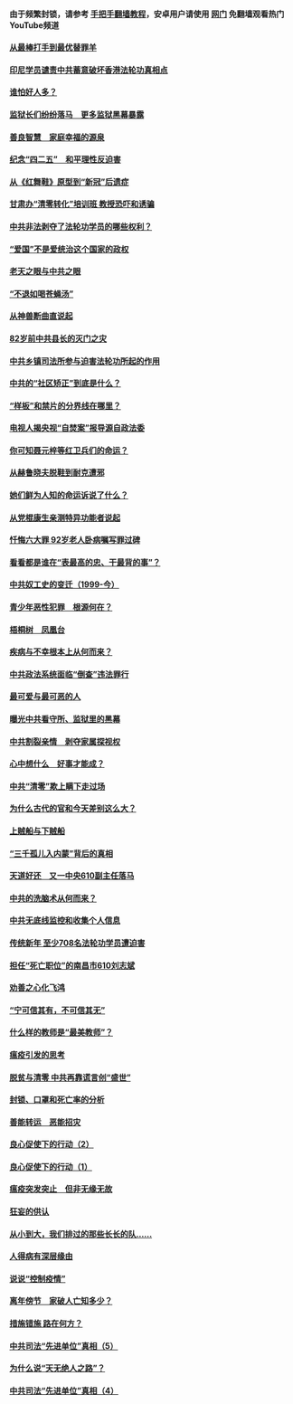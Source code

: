 #### 由于频繁封锁，请参考 [手把手翻墙教程](https://github.com/gfw-breaker/guides/wiki/)，安卓用户请使用 [网门](https://github.com/gfw-breaker/nogfw/blob/master/dl.md?t=04291100) 免翻墙观看热门YouTube频道 

#### [从最棒打手到最优替罪羊](../pages/19/423819.md?t=04291100) 

#### [印尼学员谴责中共蓄意破坏香港法轮功真相点](../pages/19/423902.md?t=04291100) 

#### [谁怕好人多？](../pages/19/423774.md?t=04291100) 

#### [监狱长们纷纷落马　更多监狱黑幕暴露](../pages/19/423787.md?t=04291100) 

#### [善良智慧　家庭幸福的源泉](../pages/19/423632.md?t=04291100) 

#### [纪念“四二五”　和平理性反迫害](../pages/19/423660.md?t=04291100) 

#### [从《红舞鞋》原型到“新冠”后遗症](../pages/19/423509.md?t=04291100) 

#### [甘肃办“清零转化”培训班 教授恐吓和诱骗](../pages/19/423498.md?t=04291100) 

#### [中共非法剥夺了法轮功学员的哪些权利？](../pages/19/423392.md?t=04291100) 

#### [“爱国”不是爱统治这个国家的政权](../pages/19/423029.md?t=04291100) 

#### [老天之眼与中共之眼](../pages/19/423378.md?t=04291100) 

#### [“不退如喝苍蝇汤”](../pages/19/423287.md?t=04291100) 

#### [从神兽断曲直说起](../pages/19/423201.md?t=04291100) 

#### [82岁前中共县长的灭门之灾](../pages/19/423055.md?t=04291100) 

#### [中共乡镇司法所参与迫害法轮功所起的作用](../pages/19/423064.md?t=04291100) 

#### [中共的“社区矫正”到底是什么？](../pages/19/422870.md?t=04291100) 

#### [“样板”和禁片的分界线在哪里？](../pages/19/422704.md?t=04291100) 

#### [电视人揭央视“自焚案”报导源自政法委](../pages/19/422770.md?t=04291100) 

#### [你可知聂元梓等红卫兵们的命运？](../pages/19/422848.md?t=04291100) 

#### [从赫鲁晓夫脱鞋到耐克遭邪](../pages/19/422826.md?t=04291100) 

#### [她们鲜为人知的命运诉说了什么？](../pages/19/422754.md?t=04291100) 

#### [从党棍康生亲测特异功能者说起](../pages/19/422657.md?t=04291100) 

#### [忏悔六大罪 92岁老人卧病嘱写罪过碑](../pages/19/422750.md?t=04291100) 

#### [看看都是谁在“表最高的忠、干最背的事”？](../pages/19/422703.md?t=04291100) 

#### [中共奴工史的变迁（1999-今）](../pages/19/422656.md?t=04291100) 

#### [青少年恶性犯罪　根源何在？](../pages/19/422449.md?t=04291100) 

#### [梧桐树　凤凰台](../pages/19/422442.md?t=04291100) 

#### [疾病与不幸根本上从何而来？](../pages/19/422438.md?t=04291100) 

#### [中共政法系统面临“倒查”违法罪行](../pages/19/422497.md?t=04291100) 

#### [最可爱与最可恶的人](../pages/19/422448.md?t=04291100) 

#### [曝光中共看守所、监狱里的黑幕](../pages/19/422390.md?t=04291100) 

#### [中共割裂亲情　剥夺家属探视权](../pages/19/422364.md?t=04291100) 

#### [心中想什么　好事才能成？](../pages/19/422318.md?t=04291100) 

#### [中共“清零”欺上瞒下走过场](../pages/19/422306.md?t=04291100) 

#### [为什么古代的官和今天差别这么大？](../pages/19/422228.md?t=04291100) 

#### [上贼船与下贼船](../pages/19/422276.md?t=04291100) 

#### [“三千孤儿入内蒙”背后的真相](../pages/19/422229.md?t=04291100) 

#### [天道好还　又一中央610副主任落马](../pages/19/422155.md?t=04291100) 

#### [中共的洗脑术从何而来？](../pages/19/422154.md?t=04291100) 

#### [中共无底线监控和收集个人信息](../pages/19/422039.md?t=04291100) 

#### [传统新年 至少708名法轮功学员遭迫害](../pages/19/421946.md?t=04291100) 

#### [担任“死亡职位”的南昌市610刘志斌](../pages/19/421957.md?t=04291100) 

#### [劝善之心化飞鸿](../pages/19/421164.md?t=04291100) 

#### [“宁可信其有，不可信其无”](../pages/19/421691.md?t=04291100) 

#### [什么样的教师是“最美教师”？](../pages/19/421755.md?t=04291100) 

#### [瘟疫引发的思考](../pages/19/421594.md?t=04291100) 

#### [脱贫与清零 中共再靠谎言创“盛世”](../pages/19/421590.md?t=04291100) 

#### [封锁、口罩和死亡率的分析](../pages/19/421495.md?t=04291100) 

#### [善能转运　恶能招灾](../pages/19/421334.md?t=04291100) 

#### [良心促使下的行动（2）](../pages/19/421361.md?t=04291100) 

#### [良心促使下的行动（1）](../pages/19/421302.md?t=04291100) 

#### [瘟疫突发突止　但非无缘无故](../pages/19/421281.md?t=04291100) 

#### [狂妄的供认](../pages/19/421199.md?t=04291100) 

#### [从小到大，我们排过的那些长长的队……](../pages/19/421243.md?t=04291100) 

#### [人得病有深层缘由](../pages/19/420864.md?t=04291100) 

#### [说说“控制疫情”](../pages/19/420831.md?t=04291100) 

#### [离年傍节　家破人亡知多少？](../pages/19/420563.md?t=04291100) 

#### [措施错施  路在何方？](../pages/19/420076.md?t=04291100) 

#### [中共司法“先进单位”真相（5）](../pages/19/419453.md?t=04291100) 

#### [为什么说“天无绝人之路”？](../pages/19/419618.md?t=04291100) 

#### [中共司法“先进单位”真相（4）](../pages/19/419452.md?t=04291100) 

